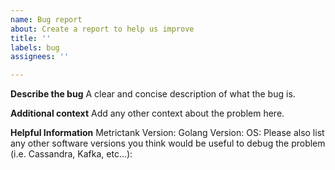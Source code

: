 ```yaml
---
name: Bug report
about: Create a report to help us improve
title: ''
labels: bug
assignees: ''

---
```


**Describe the bug**
A clear and concise description of what the bug is.

**Additional context**
Add any other context about the problem here.

**Helpful Information**
Metrictank Version:
Golang Version:
OS:
Please also list any other software versions you think would be useful to debug the problem (i.e. Cassandra, Kafka, etc...):
